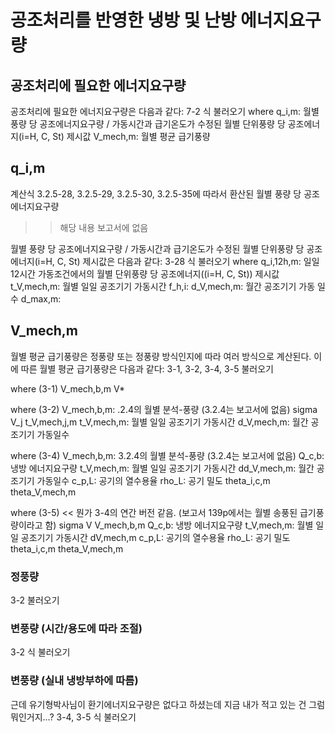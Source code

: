# 공조처리를 반영한 냉방 및 난방 에너지요구량

## 공조처리에 필요한 에너지요구량
공조처리에 필요한 에너지요구량은 다음과 같다:
7-2 식 불러오기
where
q_i,m: 월별 풍량 당 공조에너지요구량 / 가동시간과 급기온도가 수정된 월별 단위풍량 당 공조에너지(i=H, C, St) 제시값
V_mech,m: 월별 평균 급기풍량

## q_i,m
계산식 3.2.5-28, 3.2.5-29, 3.2.5-30, 3.2.5-35에 따라서 환산된 월별 풍량 당 공조에너지요구량
>> 해당 내용 보고서에 없음

월별 풍량 당 공조에너지요구량 / 가동시간과 급기온도가 수정된 월별 단위풍량 당 공조에너지(i=H, C, St) 제시값은 다음과 같다:
3-28 식 불러오기
where
q_i,12h,m: 일일 12시간 가동조건에서의 월별 단위풍량 당 공조에너지((i=H, C, St)) 제시값
t_V,mech,m: 월별 일일 공조기기 가동시간
f_h,i:
d_V,mech,m: 월간 공조기기 가동 일수
d_max,m:

## V_mech,m
월별 평균 급기풍량은 정풍량 또는 정풍량 방식인지에 따라 여러 방식으로 계산된다.
이에 따른 월별 평균 급기풍량은 다음과 같다:
3-1, 3-2, 3-4, 3-5 불러오기

where (3-1)
V_mech,b,m
V*

where (3-2)
V_mech,b,m: .2.4의 월별 분석-풍량 (3.2.4는 보고서에 없음)
sigma V_j
t_V,mech,j,m
t_V,mech,m: 월별 일일 공조기기 가동시간
d_V,mech,m: 월간 공조기기 가동일수

where (3-4)
V_mech,b,m: 3.2.4의 월별 분석-풍량 (3.2.4는 보고서에 없음)
Q_c,b: 냉방 에너지요구량
t_V,mech,m: 월별 일일 공조기기 가동시간
dd_V,mech,m: 월간 공조기기 가동일수
c_p,L: 공기의 열수용율
rho_L: 공기 밀도
theta_i,c,m
theta_V,mech,m

where (3-5) << 뭔가 3-4의 연간 버전 같음. (보고서 139p에서는 월별 송풍된 급기풍량이라고 함)
sigma V
V_mech,b,m
Q_c,b: 냉방 에너지요구량
t_V,mech,m: 월별 일일 공조기기 가동시간
dV,mech,m
c_p,L: 공기의 열수용율
rho_L: 공기 밀도
theta_i,c,m
theta_V,mech,m

### 정풍량
3-2 불러오기

### 변풍량 (시간/용도에 따라 조절)
3-2 식 불러오기


### 변풍량 (실내 냉방부하에 따름)
근데 유기형박사님이 환기에너지요구량은 없다고 하셨는데 지금 내가 적고 있는 건 그럼 뭐인거지...?
3-4, 3-5 식 불러오기
